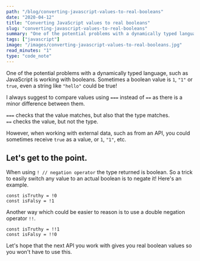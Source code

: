 ```yaml
---
path: "/blog/converting-javascript-values-to-real-booleans"  
date: "2020-04-12"  
title: "Converting JavaScript values to real booleans"  
slug: "converting-javascript-values-to-real-booleans"
summary: "One of the potential problems with a dynamically typed language, such as JavaScript is working with booleans."  
tags: ["javascript"]  
image: "/images/converting-javascript-values-to-real-booleans.jpg"
read_minutes: "1"
type: "code_note"
---
```

One of the potential problems with a dynamically typed language, such as JavaScript is working with booleans. Sometimes a boolean value is `1`, `"1"` or `true`, even a string like `"hello"` could be true!  

I always suggest to compare values using `===` instead of `==` as there is a minor difference between them.  

`===` checks that the value matches, but also that the type matches.  
`==` checks the value, but not the type.  

However, when working with external data, such as from an API, you could sometimes receive `true` as a value, or `1`, `"1"`, etc.  

## Let's get to the point.  

When using `! // negation operator` the type returned is boolean. So a trick to easily switch any value to an actual boolean is to negate it!
Here's an example.  
  
```
const isTruthy = !0  
const isFalsy = !1  
```
Another way which could be easier to reason is to use a double negation operator `!!`.  
```
const isTruthy = !!1 
const isFalsy = !!0 
```
Let's hope that the next API you work with gives you real boolean values so you won't have to use this.  